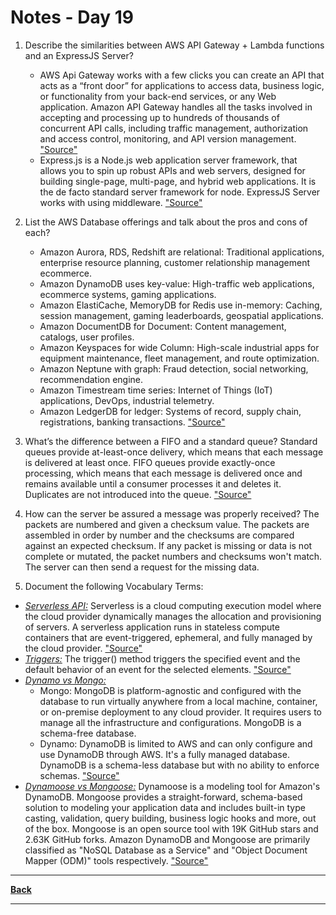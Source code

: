 # Notes - Day 19

1. Describe the similarities between AWS API Gateway + Lambda functions and an ExpressJS Server?

    - AWS Api Gateway works with a few clicks you can create an API that acts as a “front door” for applications to access data, business logic, or functionality from your back-end services, or any Web application. Amazon API Gateway handles all the tasks involved in accepting and processing up to hundreds of thousands of concurrent API calls, including traffic management, authorization and access control, monitoring, and API version management.  <a href = "https://www.express-gateway.io/eg-vs-amazon-aws-api-gateway/">"Source"</a>
    - Express.js is a Node.js web application server framework, that allows you to spin up robust APIs and web servers, designed for building single-page, multi-page, and hybrid web applications. It is the de facto standard server framework for node. ExpressJS Server works with using middleware. <a href = "https://stackoverflow.com/questions/12616153/what-is-express-js">"Source"</a>

2. List the AWS Database offerings and talk about the pros and cons of each?

    - Amazon Aurora, RDS, Redshift are relational: Traditional applications, enterprise resource planning, customer relationship management ecommerce.
    - Amazon DynamoDB uses key-value: High-traffic web applications, ecommerce systems, gaming applications.
    - Amazon ElastiCache, MemoryDB for Redis use in-memory: Caching, session management, gaming leaderboards, geospatial applications.
    - Amazon DocumentDB for Document: Content management, catalogs, user profiles.
    - Amazon Keyspaces for wide Column: High-scale industrial apps for equipment maintenance, fleet management, and route optimization.
    - Amazon Neptune with graph: Fraud detection, social networking, recommendation engine.
    - Amazon Timestream time series: Internet of Things (IoT) applications, DevOps, industrial telemetry.
    - Amazon LedgerDB for ledger: Systems of record, supply chain, registrations, banking transactions. <a href = "https://aws.amazon.com/products/databases/?nc=sn&loc=0">"Source"</a>

3. What’s the difference between a FIFO and a standard queue? Standard queues provide at-least-once delivery, which means that each message is delivered at least once. FIFO queues provide exactly-once processing, which means that each message is delivered once and remains available until a consumer processes it and deletes it. Duplicates are not introduced into the queue. <a href = "https://aws.amazon.com/sqs/faqs/#:~:text=Standard%20queues%20provide%20at%2Dleast,processes%20it%20and%20deletes%20it.">"Source"</a>

4. How can the server be assured a message was properly received? The packets are numbered and given a checksum value. The packets are assembled in order by number and the checksums are compared against an expected checksum. If any packet is missing or data is not complete or mutated, the packet numbers and checksums won't match. The server can then send a request for the missing data.

5. Document the following Vocabulary Terms:

- <u>*Serverless API:*</u> Serverless is a cloud computing execution model where the cloud provider dynamically manages the allocation and provisioning of servers. A serverless application runs in stateless compute containers that are event-triggered, ephemeral, and fully managed by the cloud provider. <a href = "https://hackernoon.com/what-is-serverless-architecture-what-are-its-pros-and-cons-cc4b804022e9">"Source"</a>
- <u>*Triggers:*</u> The trigger() method triggers the specified event and the default behavior of an event for the selected elements. <a href = "https://www.w3schools.com/jquery/event_trigger.asp#:~:text=Definition%20and%20Usage,default%20behavior%20of%20the%20event.">"Source"</a>
- <u>*Dynamo vs Mongo:*</u>
    - Mongo: MongoDB is platform-agnostic and configured with the database to run virtually anywhere from a local machine, container, or on-premise deployment to any cloud provider. It requires users to manage all the infrastructure and configurations. MongoDB is a schema-free database.
    - Dynamo: DynamoDB is limited to AWS and can only configure and use DynamoDB through AWS. It's a fully managed database. DynamoDB is a schema-less database but with no ability to enforce schemas.
 <a href = "https://www.bmc.com/blogs/mongodb-vs-dynamodb/">"Source"</a>
- <u>*Dynamoose vs Mongoose:*</u> Dynamoose is a modeling tool for Amazon's DynamoDB. Mongoose provides a straight-forward, schema-based solution to modeling your application data and includes built-in type casting, validation, query building, business logic hooks and more, out of the box. Mongoose is an open source tool with 19K GitHub stars and 2.63K GitHub forks. Amazon DynamoDB and Mongoose are primarily classified as "NoSQL Database as a Service" and "Object Document Mapper (ODM)" tools respectively. <a href = "https://stackshare.io/stackups/amazon-dynamodb-vs-mongoose">"Source"</a>

---
**<a href = "https://github.com/scottie-l/reading-notes/tree/main/reading-notes-401">Back</a>**

---
